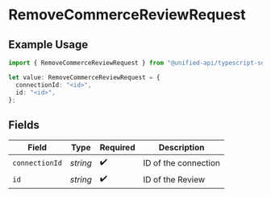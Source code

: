 # RemoveCommerceReviewRequest

## Example Usage

```typescript
import { RemoveCommerceReviewRequest } from "@unified-api/typescript-sdk/sdk/models/operations";

let value: RemoveCommerceReviewRequest = {
  connectionId: "<id>",
  id: "<id>",
};
```

## Fields

| Field                | Type                 | Required             | Description          |
| -------------------- | -------------------- | -------------------- | -------------------- |
| `connectionId`       | *string*             | :heavy_check_mark:   | ID of the connection |
| `id`                 | *string*             | :heavy_check_mark:   | ID of the Review     |